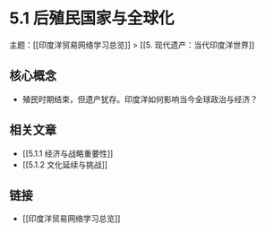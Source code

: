 # 5.1 后殖民国家与全球化

主题：[[印度洋贸易网络学习总览]] > [[5. 现代遗产：当代印度洋世界]]

## 核心概念

- 殖民时期结束，但遗产犹存。印度洋如何影响当今全球政治与经济？

## 相关文章

- [[5.1.1 经济与战略重要性]]
- [[5.1.2 文化延续与挑战]]

## 链接

- [[印度洋贸易网络学习总览]]

